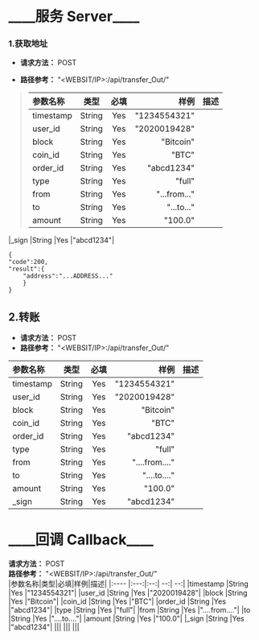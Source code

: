 \_\_\_\_服务 Server\_\_\_\_
====

### 1.获取地址

* **请求方法：**   POST  
+ **路径参考：**   "<WEBSIT/IP>:<PORT>/api/transfer_Out/"  
  
> |参数名称|类型|必填|样例|描述|
> |:---- |:---:|:--:| --:| --:|
> |timestamp  |String |Yes  |"1234554321" |
> |user_id    |String |Yes  |"2020019428" |
> |block      |String |Yes  |"Bitcoin"    |
> |coin_id    |String |Yes  |"BTC"        |
> |order_id   |String |Yes  |"abcd1234"   |
> |type       |String |Yes  |"full"       |
> |from       |String |Yes  |"...from..." |
> |to         |String |Yes  |"...to..."   |
> |amount     |String |Yes  |"100.0"      |
|\_sign     |String |Yes  |"abcd1234"|

    {
    "code":200,
    "result":{
        "address":"...ADDRESS..."
        }
    }

2.转账
----
+ **请求方法：**   POST  
+ **路径参考：**   "<WEBSIT/IP>:<PORT>/api/transfer_Out/"  
  
|参数名称|类型|必填|样例|描述|
|:---- |:---:|:--:| --:| --:|
|timestamp  |String |Yes  |"1234554321"|
|user_id    |String |Yes  |"2020019428"|
|block      |String |Yes  |"Bitcoin"|
|coin_id    |String |Yes  |"BTC"|
|order_id   |String |Yes  |"abcd1234"|
|type       |String |Yes  |"full"|
|from       |String |Yes  |"....from...."|
|to         |String |Yes  |"....to...."|
|amount     |String |Yes  |"100.0"|
|_sign      |String |Yes  |"abcd1234"|

\_\_\_\_回调 Callback\_\_\_\_
====
**请求方法：**   POST  
**路径参考：**   "<WEBSIT/IP>:<PORT>/api/transfer_Out/"  
|参数名称|类型|必填|样例|描述|
|:---- |:---:|:--:| --:| --:|
|timestamp  |String |Yes  |"1234554321"|
|user_id    |String |Yes  |"2020019428"|
|block      |String |Yes  |"Bitcoin"|
|coin_id    |String |Yes  |"BTC"|
|order_id   |String |Yes  |"abcd1234"|
|type       |String |Yes  |"full"|
|from       |String |Yes  |"....from...."|
|to         |String |Yes  |"....to...."|
|amount     |String |Yes  |"100.0"|
|_sign      |String |Yes  |"abcd1234"|
|||
|||
|||

